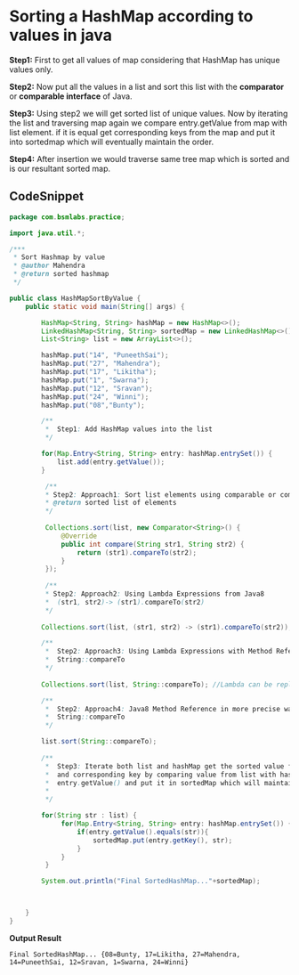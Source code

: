 

# Sorting a HashMap according to values in java

**Step1:** First to get all values of map considering that HashMap has unique values only.

**Step2:** Now put all the values in a list and sort this list with the **comparator** or **comparable interface** of Java.

**Step3:** Using step2 we will get sorted list of unique values. Now by iterating the list and traversing map again we compare
           entry.getValue from map with list element. if it is equal  get corresponding keys from the map and put it into 
           sortedmap which will eventually maintain the order. 

**Step4:** After insertion we would traverse same tree map which is sorted and is our resultant sorted map.

## CodeSnippet

```java
package com.bsmlabs.practice;

import java.util.*;

/***
 * Sort Hashmap by value
 * @author Mahendra
 * @return sorted hashmap
 */

public class HashMapSortByValue {
    public static void main(String[] args) {

        HashMap<String, String> hashMap = new HashMap<>();
        LinkedHashMap<String, String> sortedMap = new LinkedHashMap<>();
        List<String> list = new ArrayList<>();

        hashMap.put("14", "PuneethSai");
        hashMap.put("27", "Mahendra");
        hashMap.put("17", "Likitha");
        hashMap.put("1", "Swarna");
        hashMap.put("12", "Sravan");
        hashMap.put("24", "Winni");
        hashMap.put("08","Bunty");

        /**
         *  Step1: Add HashMap values into the list
         */

        for(Map.Entry<String, String> entry: hashMap.entrySet()) {
            list.add(entry.getValue());
        }

         /**
         * Step2: Approach1: Sort list elements using comparable or comparator interface in java
         * @return sorted list of elements
         */
         
         Collections.sort(list, new Comparator<String>() {
             @Override
             public int compare(String str1, String str2) {
                 return (str1).compareTo(str2);
             }
         });
         
         /**
         * Step2: Approach2: Using Lambda Expressions from Java8
         *  (str1, str2)-> (str1).compareTo(str2)
         */
         
        Collections.sort(list, (str1, str2) -> (str1).compareTo(str2));

        /**
         *  Step2: Approach3: Using Lambda Expressions with Method Reference.
         *  String::compareTo
         */
         
        Collections.sort(list, String::compareTo); //Lambda can be replaced with method reference.

        /**
         *  Step2: Approach4: Java8 Method Reference in more precise way.
         *  String::compareTo
         */

        list.sort(String::compareTo);
        
        /**
         *  Step3: Iterate both list and hashMap get the sorted value from the list 
         *  and corresponding key by comparing value from list with hashMap value using
         *  entry.getValue() and put it in sortedMap which will maintain the order.
         *  
         */

        for(String str : list) {
             for(Map.Entry<String, String> entry: hashMap.entrySet()) {
                 if(entry.getValue().equals(str)){
                     sortedMap.put(entry.getKey(), str);
                 }
             }
         }

        System.out.println("Final SortedHashMap..."+sortedMap);



    }
}

```
**Output Result**
```
Final SortedHashMap... {08=Bunty, 17=Likitha, 27=Mahendra, 14=PuneethSai, 12=Sravan, 1=Swarna, 24=Winni}
```
